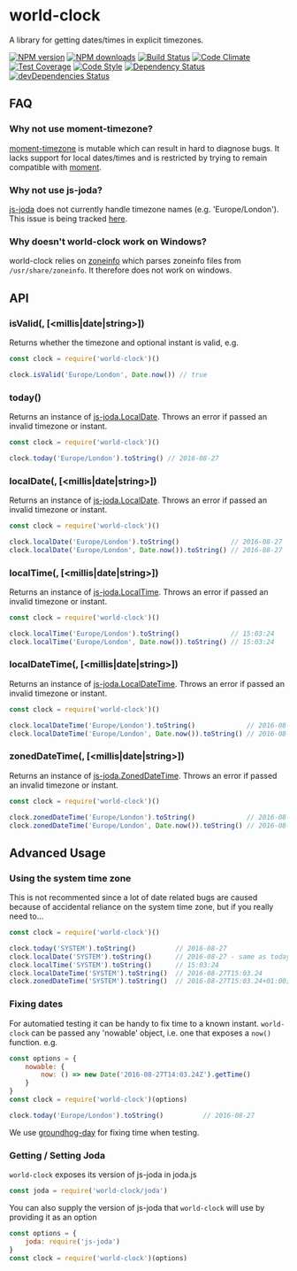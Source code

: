# world-clock
A library for getting dates/times in explicit timezones.

[![NPM version](https://img.shields.io/npm/v/world-clock.svg?style=flat-square)](https://www.npmjs.com/package/world-clock)
[![NPM downloads](https://img.shields.io/npm/dm/world-clock.svg?style=flat-square)](https://www.npmjs.com/package/world-clock)
[![Build Status](https://img.shields.io/travis/guidesmiths/world-clock/master.svg)](https://travis-ci.org/guidesmiths/world-clock)
[![Code Climate](https://codeclimate.com/github/guidesmiths/world-clock/badges/gpa.svg)](https://codeclimate.com/github/guidesmiths/world-clock)
[![Test Coverage](https://codeclimate.com/github/guidesmiths/world-clock/badges/coverage.svg)](https://codeclimate.com/github/guidesmiths/world-clock/coverage)
[![Code Style](https://img.shields.io/badge/code%20style-imperative-brightgreen.svg)](https://github.com/guidesmiths/eslint-config-imperative)
[![Dependency Status](https://david-dm.org/guidesmiths/world-clock.svg)](https://david-dm.org/guidesmiths/world-clock)
[![devDependencies Status](https://david-dm.org/guidesmiths/world-clock/dev-status.svg)](https://david-dm.org/guidesmiths/world-clock?type=dev)

## FAQ

### Why not use moment-timezone?
[moment-timezone](https://github.com/moment/moment-timezone) is mutable which can result in hard to diagnose bugs. It lacks support for local dates/times and is restricted by trying to remain compatible with [moment](https://github.com/moment/moment).

### Why not use js-joda?
[js-joda](https://github.com/js-joda/js-joda) does not currently handle timezone names (e.g. 'Europe/London'). This issue is being tracked [here](https://github.com/js-joda/js-joda/issues/32).

### Why doesn't world-clock work on Windows?
world-clock relies on [zoneinfo](https://github.com/gsmcwhirter/node-zoneinfo) which parses zoneinfo files from ```/usr/share/zoneinfo```. It therefore does not work on windows.

## API

### isValid(<timezone>, [<millis|date|string>])
Returns whether the timezone and optional instant is valid, e.g.
```js
const clock = require('world-clock')()

clock.isValid('Europe/London', Date.now()) // true
```

### today(<timezone>)
Returns an instance of [js-joda.LocalDate](https://js-joda.github.io/js-joda/esdoc/class/src/LocalDate.js~LocalDate.html). Throws an error if passed an invalid timezone or instant.

```js
const clock = require('world-clock')()

clock.today('Europe/London').toString() // 2016-08-27
```

### localDate(<timezone>, [<millis|date|string>])
Returns an instance of [js-joda.LocalDate](https://js-joda.github.io/js-joda/esdoc/class/src/LocalDate.js~LocalDate.html). Throws an error if passed an invalid timezone or instant.

```js
const clock = require('world-clock')()

clock.localDate('Europe/London').toString()             // 2016-08-27
clock.localDate('Europe/London', Date.now()).toString() // 2016-08-27
```

### localTime(<timezone>, [<millis|date|string>])
Returns an instance of [js-joda.LocalTime](https://js-joda.github.io/js-joda/esdoc/class/src/LocalTime.js~LocalTime.html). Throws an error if passed an invalid timezone or instant.

```js
const clock = require('world-clock')()

clock.localTime('Europe/London').toString()             // 15:03:24
clock.localTime('Europe/London', Date.now()).toString() // 15:03:24
```

### localDateTime(<timezone>, [<millis|date|string>])
Returns an instance of [js-joda.LocalDateTime](https://js-joda.github.io/js-joda/esdoc/class/src/LocalDateTime.js~LocalDateTime.html). Throws an error if passed an invalid timezone or instant.

```js
const clock = require('world-clock')()

clock.localDateTime('Europe/London').toString()             // 2016-08-27T15:03.24
clock.localDateTime('Europe/London', Date.now()).toString() // 2016-08-27T15:03.24
```

### zonedDateTime(<timezone>, [<millis|date|string>])
Returns an instance of [js-joda.ZonedDateTime](https://js-joda.github.io/js-joda/esdoc/class/src/ZonedDateTime.js~ZonedDateTime.html). Throws an error if passed an invalid timezone or instant.

```js
const clock = require('world-clock')()

clock.zonedDateTime('Europe/London').toString()             // 2016-08-27T15:03.24+01:00
clock.zonedDateTime('Europe/London', Date.now()).toString() // 2016-08-27T15:03.24+01:00
```

## Advanced Usage

### Using the system time zone
This is not recommented since a lot of date related bugs are caused because of accidental reliance on the system time zone, but if you really need to...
```js
const clock = require('world-clock')()

clock.today('SYSTEM').toString()          // 2016-08-27
clock.localDate('SYSTEM').toString()      // 2016-08-27 - same as today
clock.localTime('SYSTEM').toString()      // 15:03:24
clock.localDateTime('SYSTEM').toString()  // 2016-08-27T15:03.24
clock.zonedDateTime('SYSTEM').toString()  // 2016-08-27T15:03.24+01:00[SYSTEM]
```

### Fixing dates
For automatied testing it can be handy to fix time to a known instant. ```world-clock``` can be passed any 'nowable' object, i.e. one that exposes a ```now()``` function. e.g.
```js
const options = {
    nowable: {
        now: () => new Date('2016-08-27T14:03.24Z').getTime()
    }
}
const clock = require('world-clock')(options)

clock.today('Europe/London').toString()          // 2016-08-27
```
We use [groundhog-day](https://github.com/guidesmiths/groundhog-day) for fixing time when testing.

### Getting / Setting Joda
```world-clock``` exposes its version of js-joda in joda.js
```js
const joda = require('world-clock/joda')
```
You can also supply the version of js-joda that ```world-clock``` will use by providing it as an option
```js
const options = {
    joda: require('js-joda')
}
const clock = require('world-clock')(options)
```
